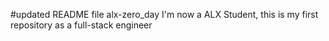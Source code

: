 #updated README file alx-zero_day
I'm now a ALX Student, this is my first repository as a full-stack engineer
